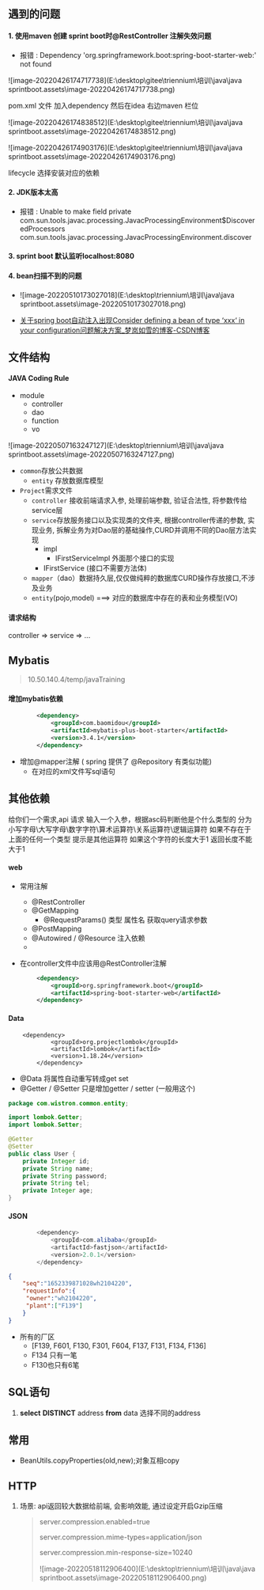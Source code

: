 ## 遇到的问题

#### 1. 使用maven 创建 sprint boot时@RestController 注解失效问题

- 报错 : Dependency 'org.springframework.boot:spring-boot-starter-web:' not found

![image-20220426174717738](E:\desktop\gitee\triennium\培训\java\java sprintboot.assets\image-20220426174717738.png)

pom.xml 文件 加入dependency 然后在idea 右边maven 栏位

![image-20220426174838512](E:\desktop\gitee\triennium\培训\java\java sprintboot.assets\image-20220426174838512.png)

![image-20220426174903176](E:\desktop\gitee\triennium\培训\java\java sprintboot.assets\image-20220426174903176.png)

lifecycle 选择安装对应的依赖

#### 2. JDK版本太高

- 报错 : Unable to make field private com.sun.tools.javac.processing.JavacProcessingEnvironment$DiscoveredProcessors com.sun.tools.javac.processing.JavacProcessingEnvironment.discover

#### 3. sprint boot 默认监听localhost:8080

#### 4. bean扫描不到的问题

- ![image-20220510173027018](E:\desktop\triennium\培训\java\java sprintboot.assets\image-20220510173027018.png)

- [关于spring boot自动注入出现Consider defining a bean of type ‘xxx‘ in your configuration问题解决方案_梦岚如雪的博客-CSDN博客](https://blog.csdn.net/a532672728/article/details/77702772)

## 文件结构

#### JAVA Coding Rule

- module
  - controller
  - dao
  - function
  - vo

![image-20220507163247127](E:\desktop\triennium\培训\java\java sprintboot.assets\image-20220507163247127.png)

- `common`存放公共数据
  - `entity` 存放数据库模型
- `Project`需求文件
  - `controller` 接收前端请求入参, 处理前端参数, 验证合法性, 将参数传给service层
  - `service`存放服务接口以及实现类的文件夹, 根据controller传递的参数, 实现业务, 拆解业务为对Dao层的基础操作,CURD并调用不同的Dao层方法实现
    - impl
      - IFirstServiceImpl 外面那个接口的实现
    - IFirstService (接口不需要方法体)
  - `mapper`（dao）数据持久层,仅仅做纯粹的数据库CURD操作存放接口,不涉及业务
  - `entity`(pojo,model) ===> 对应的数据库中存在的表和业务模型(VO)

#### 请求结构

controller => service => ...

## Mybatis 

> 10.50.140.4/temp/javaTraining

#### 增加mybatis依赖

````xml
		<dependency>
			<groupId>com.baomidou</groupId>
			<artifactId>mybatis-plus-boot-starter</artifactId>
			<version>3.4.1</version>
		</dependency>
````

- 增加@mapper注解 ( spring 提供了 @Repository  有类似功能)
  - 在对应的xml文件写sql语句

## 其他依赖

给你们一个需求,api 请求 输入一个入参，根据asc码判断他是个什么类型的
分为 小写字母\大写字母\数字字符\算术运算符\关系运算符\逻辑运算符 如果不存在于上面的任何一个类型 提示是其他运算符 如果这个字符的长度大于1 返回长度不能大于1

#### web

- 常用注解
  - @RestController
  - @GetMapping
    - @RequestParams() 类型 属性名 获取query请求参数
  - @PostMapping
  - @Autowired / @Resource 注入依赖
  - 

- 在controller文件中应该用@RestController注解 

````xml
		<dependency>
			<groupId>org.springframework.boot</groupId>
			<artifactId>spring-boot-starter-web</artifactId>
		</dependency>
````

#### Data

````
	<dependency>
			<groupId>org.projectlombok</groupId>
			<artifactId>lombok</artifactId>
			<version>1.18.24</version>
		</dependency>
````

- @Data 将属性自动重写转成get set
- @Getter / @Setter  只是增加getter / setter (一般用这个)

```java
package com.wistron.common.entity;

import lombok.Getter;
import lombok.Setter;

@Getter
@Setter
public class User {
    private Integer id;
    private String name;
    private String password;
    private String tel;
    private Integer age;
}

```

#### JSON

````java
		<dependency>
			<groupId>com.alibaba</groupId>
			<artifactId>fastjson</artifactId>
			<version>2.0.1</version>
		</dependency>
````

````json
{
    "seq":"1652339871028wh2104220",
    "requestInfo":{
     "owner":"wh2104220",
     "plant":["F139"]
    }
}
````

- 所有的厂区
  - [F139, F601, F130, F301, F604, F137, F131, F134, F136]
  - F134 只有一笔
  - F130也只有6笔

## SQL语句

1. **select** **DISTINCT** address **from** data  选择不同的address 

## 常用

- BeanUtils.copyProperties(old,new);对象互相copy

## HTTP

1. 场景: api返回较大数据给前端, 会影响效能, 通过设定开启Gzip压缩

   > server.compression.enabled=true
   >
   > server.compression.mime-types=application/json
   >
   > server.compression.min-response-size=10240
   >
   > ![image-20220518112906400](E:\desktop\triennium\培训\java\java sprintboot.assets\image-20220518112906400.png)